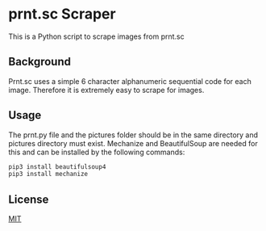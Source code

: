 # prnt.sc Scraper

This is a Python script to scrape images from prnt.sc

## Background

Prnt.sc uses a simple 6 character alphanumeric sequential code for each image. Therefore it is extremely easy to scrape for images.

## Usage

The prnt.py file and the pictures folder should be in the same directory and pictures directory must exist.
Mechanize and BeautifulSoup are needed for this and can be installed by the following commands:
```python
pip3 install beautifulsoup4
pip3 install mechanize 
```

## License
[MIT](https://choosealicense.com/licenses/mit/)